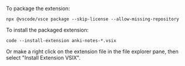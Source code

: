To package the extension:

```shell
npx @vscode/vsce package --skip-license --allow-missing-repository
```

To install the packaged extension:

```shell
code --install-extension anki-notes-*.vsix
```

Or make a right click on the extension file in the file explorer pane, then select "Install Extension VSIX".

